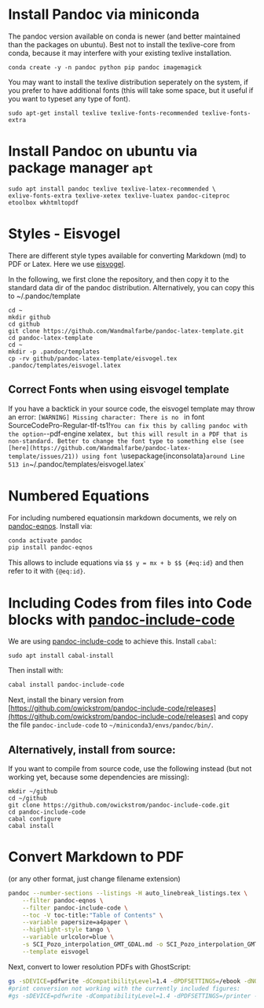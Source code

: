 # Install Pandoc via miniconda
The pandoc version available on conda is newer (and better maintained than the packages on ubuntu). Best not to install the texlive-core from conda, because it may interfere with your existing texlive installation.

```
conda create -y -n pandoc python pip pandoc imagemagick
```

You may want to install the texlive distribution seperately on the system, if you prefer to have additional fonts (this will take some space, but it useful if you want to typeset any type of font).
```
sudo apt-get install texlive texlive-fonts-recommended texlive-fonts-extra
```

# Install Pandoc on ubuntu via package manager `apt`
```
sudo apt install pandoc texlive texlive-latex-recommended \
exlive-fonts-extra texlive-xetex texlive-luatex pandoc-citeproc etoolbox wkhtmltopdf
```

# Styles - Eisvogel
There are different style types available for converting Markdown (md) to PDF or Latex. Here we use [eisvogel](https://github.com/Wandmalfarbe/pandoc-latex-template).

In the following, we first clone the repository, and then copy it to the standard data dir of the pandoc distribution. Alternatively, you can copy this to ~/.pandoc/template

```
cd ~
mkdir github
cd github
git clone https://github.com/Wandmalfarbe/pandoc-latex-template.git
cd pandoc-latex-template
cd ~
mkdir -p .pandoc/templates
cp -rv github/pandoc-latex-template/eisvogel.tex .pandoc/templates/eisvogel.latex
```
## Correct Fonts when using eisvogel template
If you have a backtick in your source code, the eisvogel template may throw an error:
`[WARNING] Missing character: There is no ` in font SourceCodePro-Regular-tlf-ts1!`
You can fix this by calling pandoc with the option `--pdf-engine xelatex`, but this will result in a PDF that is non-standard. Better to change the font type to something else (see [here](https://github.com/Wandmalfarbe/pandoc-latex-template/issues/21)) using font `\usepackage{inconsolata}` around Line 513 in `~/.pandoc/templates/eisvogel.latex`


# Numbered Equations
For including numbered equationsin markdown documents, we rely on [pandoc-eqnos](https://github.com/tomduck/pandoc-eqnos). Install via:

```bash
conda activate pandoc
pip install pandoc-eqnos
```

This allows to include equations via `$$ y = mx + b $$ {#eq:id}` and then refer to it with `{@eq:id}`.

# Including Codes from files into Code blocks with [pandoc-include-code](https://github.com/owickstrom/pandoc-include-code)
We are using [pandoc-include-code](https://github.com/owickstrom/pandoc-include-code) to achieve this. Install `cabal`:

```
sudo apt install cabal-install
```
Then install with:
```bash
cabal install pandoc-include-code
```

Next, install the binary version from [https://github.com/owickstrom/pandoc-include-code/releases](https://github.com/owickstrom/pandoc-include-code/releases) and copy the file `pandoc-include-code` to `~/miniconda3/envs/pandoc/bin/`.

## Alternatively, install from source:
If you want to compile from source code, use the following instead (but not working yet, because some dependencies are missing):
```
mkdir ~/github
cd ~/github
git clone https://github.com/owickstrom/pandoc-include-code.git
cd pandoc-include-code
cabal configure
cabal install
```


# Convert Markdown to PDF

(or any other format, just change filename extension)
```bash
pandoc --number-sections --listings -H auto_linebreak_listings.tex \
    --filter pandoc-eqnos \
    --filter pandoc-include-code \
    --toc -V toc-title:"Table of Contents" \
    --variable papersize=a4paper \
    --highlight-style tango \
    --variable urlcolor=blue \
    -s SCI_Pozo_interpolation_GMT_GDAL.md -o SCI_Pozo_interpolation_GMT_GDAL.pdf \
    --template eisvogel    
```



Next, convert to lower resolution PDFs with GhostScript:

```bash
gs -sDEVICE=pdfwrite -dCompatibilityLevel=1.4 -dPDFSETTINGS=/ebook -dNOPAUSE -dQUIET -dBATCH -sOutputFile=SCI_Pozo_interpolation_GMT_GDAL_ebook.pdf SCI_Pozo_interpolation_GMT_GDAL.pdf
#print conversion not working with the currently included figures:
#gs -sDEVICE=pdfwrite -dCompatibilityLevel=1.4 -dPDFSETTINGS=/printer -dNOPAUSE -dQUIET -dBATCH -sOutputFile=SCI_Pozo_interpolation_GMT_GDAL_print.pdf SCI_Pozo_interpolation_GMT_GDAL.pdf
```
